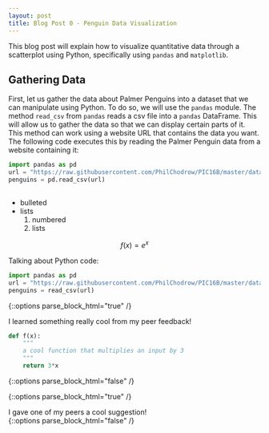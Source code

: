 ```yaml
---
layout: post
title: Blog Post 0 - Penguin Data Visualization
---
```


This blog post will explain how to visualize quantitative data through a scatterplot using Python, specifically using `pandas` and `matplotlib`. 

## Gathering Data

First, let us gather the data about Palmer Penguins into a dataset that we can manipulate using Python. To do so, we will use the `pandas` module. The method `read_csv` from `pandas` reads a csv file into a `pandas` DataFrame. This will allow us to gather the data so that we can display certain parts of it. This method can work using a website URL that contains the data you want. The following code executes this by reading the Palmer Penguin data from a website containing it: 

```python
import pandas as pd
url = "https://raw.githubusercontent.com/PhilChodrow/PIC16B/master/datasets/palmer_penguins.csv"
penguins = pd.read_csv(url)
```

##

- bulleted 
- lists
    1. numbered 
    2. lists
    
$$f(x) = e^x$$

Talking about Python code:

```python
import pandas as pd
url = "https://raw.githubusercontent.com/PhilChodrow/PIC16B/master/datasets/palmer_penguins.csv"
penguins = read_csv(url)
```

{::options parse_block_html="true" /}
<div class="got-help">
I learned something really cool from my peer feedback! 

```python
def f(x):
    """
    a cool function that multiplies an input by 3
    """
    return 3*x
```
</div>
{::options parse_block_html="false" /}

{::options parse_block_html="true" /}
<div class="gave-help">
I gave one of my peers a cool suggestion! 
</div>
{::options parse_block_html="false" /}
